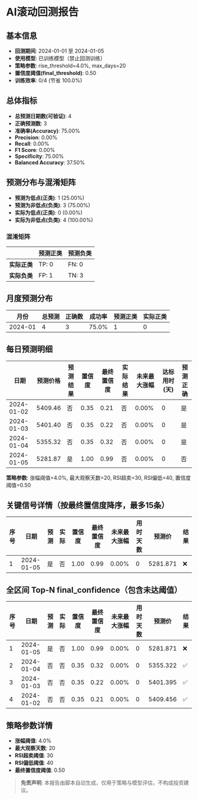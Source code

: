 # AI滚动回测报告

## 基本信息
- **回测期间**: 2024-01-01 至 2024-01-05
- **使用模型**: 已训练模型（禁止回测训练）
- **策略参数**: rise_threshold=4.0%, max_days=20
- **置信度阈值(final_threshold)**: 0.50
- **训练效率**: 0/4 (节省 100.0%)

## 总体指标
- **总预测日期数(可验证)**: 4
- **正确预测数**: 3
- **准确率(Accuracy)**: 75.00%
- **Precision**: 0.00%
- **Recall**: 0.00%
- **F1 Score**: 0.00%
- **Specificity**: 75.00%
- **Balanced Accuracy**: 37.50%

## 预测分布与混淆矩阵
- **预测为低点(正类)**: 1 (25.00%)
- **预测为非低点(负类)**: 3 (75.00%)
- **实际为低点(正类)**: 0 (0.00%)
- **实际为非低点(负类)**: 4 (100.00%)

### 混淆矩阵
|       | 预测正类 | 预测负类 |
|-------|---------|---------|
| **实际正类** | TP: 0 | FN: 0 |
| **实际负类** | FP: 1 | TN: 3 |

## 月度预测分布
| 月份 | 总预测 | 正确数 | 成功率 | 预测正类 | 实际正类 |
|------|--------|--------|--------|----------|----------|
| 2024-01 | 4 | 3 | 75.0% | 1 | 0 |

## 每日预测明细
| 日期 | 预测价格 | 预测结果 | 置信度 | 最终置信度 | 实际结果 | 未来最大涨幅 | 达标用时(天) | 预测正确 |
|------|----------|----------|--------|------------|----------|-------------|-------------|----------|
| 2024-01-02 | 5409.46 | 否 | 0.35 | 0.21 | 否 | 0.00% | 0 | 是 |
| 2024-01-03 | 5401.40 | 否 | 0.35 | 0.22 | 否 | 0.00% | 0 | 是 |
| 2024-01-04 | 5355.32 | 否 | 0.35 | 0.32 | 否 | 0.00% | 0 | 是 |
| 2024-01-05 | 5281.87 | 是 | 1.00 | 0.99 | 否 | 0.00% | 0 | 否 |

**策略参数**: 涨幅阈值=4.0%, 最大观察天数=20, RSI超卖=30, RSI偏低=40, 置信度阈值=0.50

## 关键信号详情（按最终置信度降序，最多15条）
| 序号 | 日期 | 预测 | 实际 | 置信度 | 最终置信度 | 未来最大涨幅 | 用时天数 | 预测价 | 结果 |
|------|------|------|------|--------|------------|-------------|----------|---------|------|
| 1 | 2024-01-05 | 是 | 否 | 1.00 | 0.99 | 0.00% | 0 | 5281.871 | ❌ |

## 全区间 Top-N final_confidence（包含未达阈值）
| 序号 | 日期 | 预测 | 实际 | 置信度 | 最终置信度 | 未来最大涨幅 | 用时天数 | 预测价 | 结果 |
|------|------|------|------|--------|------------|-------------|----------|---------|------|
| 1 | 2024-01-05 | 是 | 否 | 1.00 | 0.99 | 0.00% | 0 | 5281.871 | ❌ |
| 2 | 2024-01-04 | 否 | 否 | 0.35 | 0.32 | 0.00% | 0 | 5355.322 | ✅ |
| 3 | 2024-01-03 | 否 | 否 | 0.35 | 0.22 | 0.00% | 0 | 5401.395 | ✅ |
| 4 | 2024-01-02 | 否 | 否 | 0.35 | 0.21 | 0.00% | 0 | 5409.456 | ✅ |

## 策略参数详情
- **涨幅阈值**: 4.0%
- **最大观察天数**: 20
- **RSI超卖阈值**: 30
- **RSI偏低阈值**: 40
- **最终置信度阈值**: 0.50

> **免责声明**: 本报告由脚本自动生成，仅用于策略与模型评估，不构成投资建议。